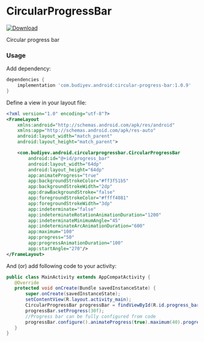 # CircularProgressBar
[ ![Download](https://api.bintray.com/packages/yuriy-budiyev/maven/circular-progress-bar/images/download.svg) ](https://bintray.com/yuriy-budiyev/maven/circular-progress-bar/_latestVersion)

Circular progress bar

### Usage
Add dependency:
```gradle
dependencies {
    implementation 'com.budiyev.android:circular-progress-bar:1.0.9'
}
```
Define a view in your layout file:
```xml
<?xml version="1.0" encoding="utf-8"?>
<FrameLayout
    xmlns:android="http://schemas.android.com/apk/res/android"
    xmlns:app="http://schemas.android.com/apk/res-auto"
    android:layout_width="match_parent"
    android:layout_height="match_parent">

    <com.budiyev.android.circularprogressbar.CircularProgressBar
        android:id="@+id/progress_bar"
        android:layout_width="64dp"
        android:layout_height="64dp"
        app:animateProgress="true"
        app:backgroundStrokeColor="#ff3f51b5"
        app:backgroundStrokeWidth="2dp"
        app:drawBackgroundStroke="false"
        app:foregroundStrokeColor="#ffff4081"
        app:foregroundStrokeWidth="3dp"
        app:indeterminate="false"
        app:indeterminateRotationAnimationDuration="1200"
        app:indeterminateMinimumAngle="45"
        app:indeterminateArcAnimationDuration="600"
        app:maximum="100"
        app:progress="50"
        app:progressAnimationDuration="100"
        app:startAngle="270"/>
</FrameLayout>
```
And (or) add following code to your activity:
```java
public class MainActivity extends AppCompatActivity {
   @Override
   protected void onCreate(Bundle savedInstanceState) {
       super.onCreate(savedInstanceState);
       setContentView(R.layout.activity_main);
       CircularProgressBar progressBar = findViewById(R.id.progress_bar);
       progressBar.setProgress(30f);
       //Progress bar can be fully configured from code
       progressBar.configure().animateProgress(true).maximum(40).progress(30).apply();
   }
}
```

